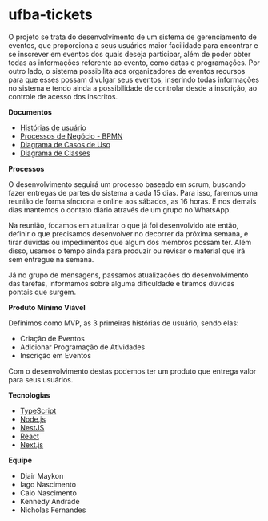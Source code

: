 # ufba-tickets

O projeto se trata do desenvolvimento de um sistema de gerenciamento de eventos, que proporciona a seus usuários maior facilidade para encontrar e se inscrever em eventos dos quais deseja participar, além de poder obter todas as informações referente ao evento, como datas e programações. Por outro lado, o sistema possibilita aos organizadores de eventos recursos para que esses possam divulgar seus eventos, inserindo todas informações no sistema e tendo ainda a possibilidade de controlar desde a inscrição, ao controle de acesso dos inscritos. 

**Documentos**
* [Histórias de usuário](https://docs.google.com/document/d/1WxJJPu2D2WRI-84iTYRR4gCAXYar1nG5F2SOLMMMq3A/edit?usp=sharing)
* [Processos de Negócio - BPMN]()
* [Diagrama de Casos de Uso](https://drive.google.com/file/d/1_v7tTmQtkyIwv8sAzV4AgGJJ1Q7ECy0l/view?usp=sharing)
* [Diagrama de Classes]()

**Processos**

O desenvolvimento seguirá um processo baseado em scrum, buscando fazer entregas de partes do sistema a cada 15 dias. Para isso, faremos uma reunião de forma síncrona e online aos sábados, as 16 horas. E nos demais dias mantemos o contato diário através de um grupo no WhatsApp.

Na reunião, focamos em atualizar o que já foi desenvolvido até então, definir o que precisamos desenvolver no decorrer da próxima semana, e tirar dúvidas ou impedimentos que algum dos membros possam ter. Além disso, usamos o tempo ainda para produzir ou revisar o material que irá sem entregue na semana. 

Já no grupo de mensagens, passamos atualizações do desenvolvimento das tarefas, informamos sobre alguma dificuldade e tiramos dúvidas pontais que surgem. 

**Produto Mínimo Viável**

Definimos como MVP, as 3 primeiras histórias de usuário, sendo elas:
* Criação de Eventos
* Adicionar Programação de Atividades
* Inscrição em Eventos

Com o desenvolvimento destas podemos ter um produto que entrega valor para seus usuários.

**Tecnologias**

* [TypeScript](https://www.typescriptlang.org/)
* [Node.js](https://nodejs.org/)
* [NestJS](https://nestjs.com/)
* [React](https://pt-br.reactjs.org/)
* [Next.js](https://nextjs.org/)


**Equipe**

*   Djair Maykon
*   Iago Nascimento
*   Caio Nascimento
*   Kennedy Andrade
*   Nicholas Fernandes
